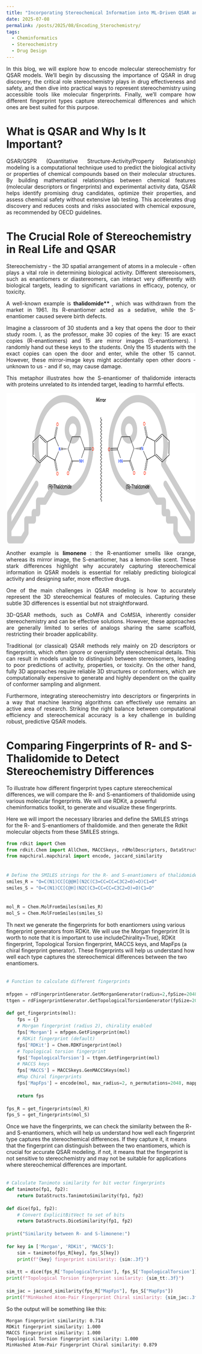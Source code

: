 ```yaml
---
title: "Incorporating Stereochemical Information into ML-Driven QSAR and QSPR Models"
date: 2025-07-08
permalink: /posts/2025/08/Encoding_Sterochemistry/
tags:
  - Cheminformatics
  - Stereochemistry
  - Drug Design
---
```


<div style="text-align: justify;">

In this blog, we will explore how to encode molecular stereochemistry for QSAR models. We’ll begin by discussing the importance of QSAR in drug discovery, the critical role stereochemistry plays in drug effectiveness and safety, and then dive into practical ways to represent stereochemistry using accessible tools like molecular fingerprints. Finally, we’ll compare how different fingerprint types capture stereochemical differences and which ones are best suited for this purpose.

</div>

# What is QSAR and Why Is It Important?

<div style="text-align: justify;">

QSAR/QSPR (Quantitative Structure-Activity/Property Relationship) modeling is a computational technique used to predict the biological activity or properties of chemical compounds based on their molecular structures. By building mathematical relationships between chemical features (molecular descriptors or fingerprints) and experimental activity data, QSAR helps identify promising drug candidates, optimize their properties, and assess chemical safety without extensive lab testing. This accelerates drug discovery and reduces costs and risks associated with chemical exposure, as recommended by OECD guidelines.

</div>

# The Crucial Role of Stereochemistry in Real Life and QSAR

<div style="text-align: justify;">

Stereochemistry - the 3D spatial arrangement of atoms in a molecule - often plays a vital role in determining biological activity. Different stereoisomers, such as enantiomers or diastereomers, can interact very differently with biological targets, leading to significant variations in efficacy, potency, or toxicity.

A well-known example is <b> thalidomide** </b>, which was withdrawn from the market in 1961. Its R-enantiomer acted as a sedative, while the S-enantiomer caused severe birth defects.

Imagine a classroom of 30 students and a key that opens the door to their study room. I, as the professor, make 30 copies of the key: 15 are exact copies (R-enantiomers) and 15 are mirror images (S-enantiomers). I randomly hand out these keys to the students. Only the 15 students with the exact copies can open the door and enter, while the other 15 cannot. However, these mirror-image keys might accidentally open other doors - unknown to us - and if so, may cause damage.

This metaphor illustrates how the S-enantiomer of thalidomide interacts with proteins unrelated to its intended target, leading to harmful effects.

<div style="text-align: center;">

<img src="/images/Encoding_Stereochemistry/thalidomide.png" alt="Thalidomide enantiomers" width="600" height="400" class="img-fluid rounded mx-auto d-block mb-4" loading="lazy" />

</div>

Another example is <b> limonene </b>: the R-enantiomer smells like orange, whereas its mirror image, the S-enantiomer, has a lemon-like scent. These stark differences highlight why accurately capturing stereochemical information in QSAR models is essential for reliably predicting biological activity and designing safer, more effective drugs.

One of the main challenges in QSAR modeling is how to accurately represent the 3D stereochemical features of molecules. Capturing these subtle 3D differences is essential but not straightforward.

3D-QSAR methods, such as CoMFA and CoMSIA, inherently consider stereochemistry and can be effective solutions. However, these approaches are generally limited to series of analogs sharing the same scaffold, restricting their broader applicability.

Traditional (or classical) QSAR methods rely mainly on 2D descriptors or fingerprints, which often ignore or oversimplify stereochemical details. This can result in models unable to distinguish between stereoisomers, leading to poor predictions of activity, properties, or toxicity. On the other hand, fully 3D approaches require reliable 3D structures or conformers, which are computationally expensive to generate and highly dependent on the quality of conformer sampling and alignment.

Furthermore, integrating stereochemistry into descriptors or fingerprints in a way that machine learning algorithms can effectively use remains an active area of research. Striking the right balance between computational efficiency and stereochemical accuracy is a key challenge in building robust, predictive QSAR models.

</div>

# Comparing Fingerprints of R- and S- Thalidomide to Detect Stereochemistry Differences

To illustrate how different fingerprint types capture stereochemical differences, we will compare the R- and S-enantiomers of thalidomide using various molecular fingerprints. We will use RDKit, a powerful cheminformatics toolkit, to generate and visualize these fingerprints.

Here we will import the necessary libraries and define the SMILES strings for the R- and S-enantiomers of thalidomide. and then generate the Rdkit molecular objects from these SMILES strings.

```python
from rdkit import Chem
from rdkit.Chem import AllChem, MACCSkeys, rdMolDescriptors, DataStructs, rdFingerprintGenerator, Draw
from mapchiral.mapchiral import encode, jaccard_similarity


# Define the SMILES strings for the R- and S-enantiomers of thalidomide
smiles_R = "O=C(N1)CC[C@@H](N2C(C3=CC=CC=C3C2=O)=O)C1=O"
smiles_S = "O=C(N1)CC[C@H](N2C(C3=CC=CC=C3C2=O)=O)C1=O"


mol_R = Chem.MolFromSmiles(smiles_R)
mol_S = Chem.MolFromSmiles(smiles_S)
```
Th next we generate the fingerprints for both enantiomers using various fingerprint generators from RDKit. We will use the Morgan fingerprint (It is worth to note that it is important to use includeChirality=True), RDKit fingerprint, Topological Torsion fingerprint, MACCS keys, and MapFps (a chiral fingerprint generator). These fingerprints will help us understand how well each type captures the stereochemical differences between the two enantiomers.

```python 

# Function to calculate different fingerprints

mfpgen = rdFingerprintGenerator.GetMorganGenerator(radius=2,fpSize=2048, includeChirality=True)
ttgen = rdFingerprintGenerator.GetTopologicalTorsionGenerator(fpSize=2048)

def get_fingerprints(mol):
    fps = {}
    # Morgan fingerprint (radius 2), chirality enabled
    fps['Morgan'] = mfpgen.GetFingerprint(mol)
    # RDKit fingerprint (default)
    fps['RDKit'] = Chem.RDKFingerprint(mol)
    # Topological torsion fingerprint
    fps['TopologicalTorsion'] = ttgen.GetFingerprint(mol)
    # MACCS keys
    fps['MACCS'] = MACCSkeys.GenMACCSKeys(mol)
    #Map Chiral fingerprints
    fps['MapFps'] = encode(mol, max_radius=2, n_permutations=2048, mapping=False)

    return fps

fps_R = get_fingerprints(mol_R)
fps_S = get_fingerprints(mol_S)
```
Once we have the fingerprints, we can check the similarity between the R- and S-enantiomers, which will help us understand how well each fingerprint type captures the stereochemical differences. If they capture it, it means that the fingerprint can distinguish between the two enantiomers, which is crucial for accurate QSAR modeling. if not, it means that the fingerprint is not sensitive to stereochemistry and may not be suitable for applications where stereochemical differences are important.
```python

# Calculate Tanimoto similarity for bit vector fingerprints
def tanimoto(fp1, fp2):
    return DataStructs.TanimotoSimilarity(fp1, fp2)

def dice(fp1, fp2):
    # Convert ExplicitBitVect to set of bits
    return DataStructs.DiceSimilarity(fp1, fp2)

print("Similarity between R- and S-limonene:")

for key in ['Morgan', 'RDKit', 'MACCS']:
    sim = tanimoto(fps_R[key], fps_S[key])
    print(f"{key} fingerprint similarity: {sim:.3f}")

sim_tt = dice(fps_R['TopologicalTorsion'], fps_S['TopologicalTorsion'])
print(f"Topological Torsion fingerprint similarity: {sim_tt:.3f}")

sim_jac = jaccard_similarity(fps_R["MapFps"], fps_S["MapFps"])
print(f"MinHashed Atom-Pair Fingerprint Chiral similarity: {sim_jac:.3f}")
```
So the output will be something like this:

```Similarity between R- and S-limonene:
Morgan fingerprint similarity: 0.714
RDKit fingerprint similarity: 1.000
MACCS fingerprint similarity: 1.000
Topological Torsion fingerprint similarity: 1.000
MinHashed Atom-Pair Fingerprint Chiral similarity: 0.879
```

